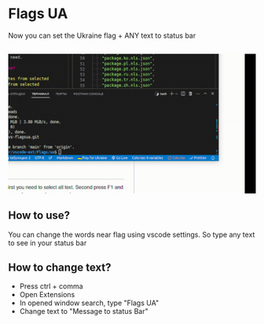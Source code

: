 # Flags UA

Now you can set the Ukraine flag + ANY text to status bar

##

[![Vscode extension](/translations/demo.gif 'Vscode extension demo')](https://learnwithyan.com)

## How to use?

You can change the words near flag using vscode settings. So type any text to see in your status bar

## How to change text?

- Press ctrl + comma
- Open Extensions
- In opened window search, type "Flags UA"
- Change text to "Message to status Bar"

#
